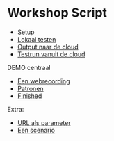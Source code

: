 # Workshop Script

- [Setup](1-setup.md)
- [Lokaal testen](2-lokaal.md)
- [Output naar de cloud](3-output.md)
- [Testrun vanuit de cloud](4-cloud.md)

DEMO centraal

- [Een webrecording](5-webrecording.md)
- [Patronen](6-patterns.md)
- [Finished](7-finished.md)

Extra: 

- [URL als parameter](urlparameter.md)
- [Een scenario](scenario.md)
